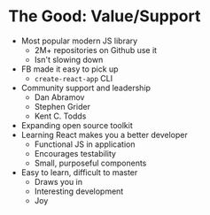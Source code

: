 # The Good: Value/Support

- Most popular modern JS library
  - 2M+ repositories on Github use it
  - Isn't slowing down
- FB made it easy to pick up
  - `create-react-app` CLI
- Community support and leadership
  - Dan Abramov
  - Stephen Grider
  - Kent C. Todds
- Expanding open source toolkit
- Learning React makes you a better developer
  - Functional JS in application
  - Encourages testability
  - Small, purposeful components
- Easy to learn, difficult to master
  - Draws you in
  - Interesting development
  - Joy
